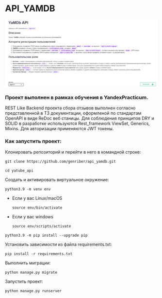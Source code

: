 # API_YAMDB

![1679584208063](image/README/1679584208063.png)

### **Проект выполнен в рамках обучения в YandexPracticum.**

REST Like Backend проекта сбора отзывов выполнен согласно представленной в ТЗ документации, оформленой по стандартам OpenAPI в виде ReDoc веб станицы. Для соблюдения принципов DRY и SOLID в разработке используются Rest_framework ViewSet, Generics, Mixins. Для авторизации применяются JWT токены.

### Как запустить проект:

Клонировать репозиторий и перейти в него в командной строке:

```
git clone https://github.com/genriber/api_yamdb.git
```

```
cd yatube_api
```

Cоздать и активировать виртуальное окружение:

```
python3.9 -m venv env
```

* Если у вас Linux/macOS

  ```
  source env/bin/activate
  ```
* Если у вас windows

  ```
  source env/scripts/activate
  ```

```
python3.9 -m pip install --upgrade pip
```

Установить зависимости из файла requirements.txt:

```
pip install -r requirements.txt
```

Выполнить миграции:

```
python manage.py migrate
```

Запустить проект:

```
python manage.py runserver
```
